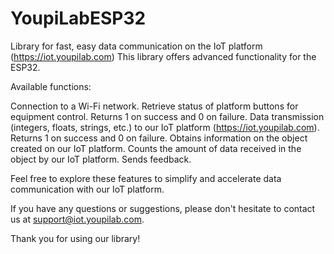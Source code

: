 # YoupiLabESP32
Library for fast, easy data communication on the IoT platform (https://iot.youpilab.com)
This library offers advanced functionality for the ESP32.

Available functions:

Connection to a Wi-Fi network. Retrieve status of platform buttons for equipment control. Returns 1 on success and 0 on failure. Data transmission (integers, floats, strings, etc.) to our IoT platform (https://iot.youpilab.com). Returns 1 on success and 0 on failure. Obtains information on the object created on our IoT platform. Counts the amount of data received in the object by our IoT platform. Sends feedback.

Feel free to explore these features to simplify and accelerate data communication with our IoT platform.

If you have any questions or suggestions, please don't hesitate to contact us at support@iot.youpilab.com.

Thank you for using our library!
